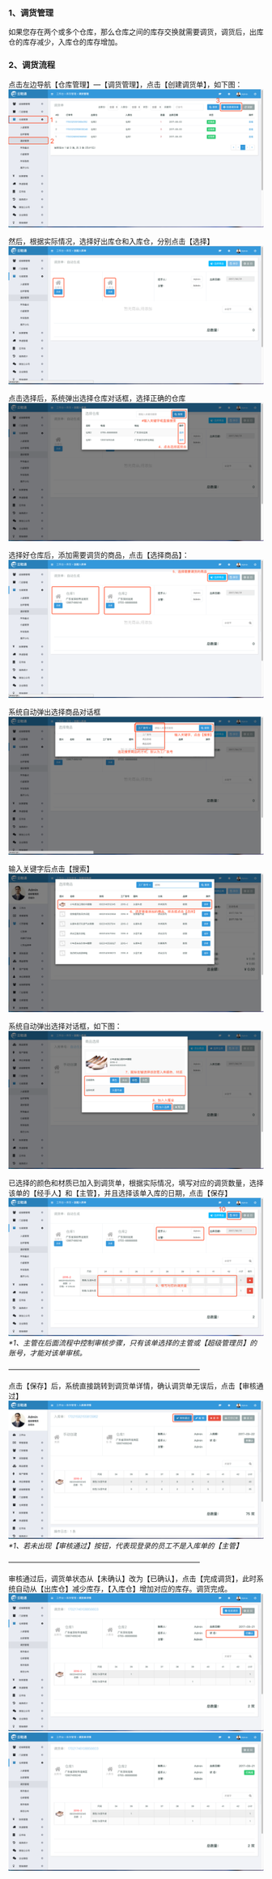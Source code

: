 ### 1、调货管理

如果您存在两个或多个仓库，那么仓库之间的库存交换就需要调货，调货后，出库仓的库存减少，入库仓的库存增加。

### 2、调货流程

点击左边导航【仓库管理】—【调货管理】，点击【创建调货单】，如下图： ![](/assets/cjkcdhd-1.png)

然后，根据实际情况，选择好出库仓和入库仓，分别点击【选择】![](/assets/cjkcdhd-2.png)

点击选择后，系统弹出选择仓库对话框，选择正确的仓库![](/assets/cjkcdhd-3.png)

选择好仓库后，添加需要调货的商品，点击【选择商品】：![](/assets/cjkcdhd-4.png)

系统自动弹出选择商品对话框![](/assets/cjkcdhd-5.png)

输入关键字后点击【搜索】![](/assets/cjcgd-3.png)

系统自动弹出选择对话框，如下图：![](/assets/sdcjrkd-3.png)

已选择的颜色和材质已加入到调货单，根据实际情况，填写对应的调货数量，选择该单的【经手人】和【主管】，并且选择该单入库的日期，点击【保存】![](/assets/cjkcdhd-6.png)_\*1、主管在后面流程中控制审核步骤，只有该单选择的主管或【超级管理员】的账号，才能对该单审核。_

———————————————————————————

点击【保存】后，系统直接跳转到调货单详情，确认调货单无误后，点击【审核通过】![](/assets/sdcjrkd-7.png)_\*1、若未出现【审核通过】按钮，代表现登录的员工不是入库单的【主管】_

———————————————————————————

审核通过后，调货单状态从【未确认】改为【已确认】，点击【完成调货】，此时系统自动从【出库仓】减少库存，【入库仓】增加对应的库存。调货完成。![](/assets/cjkcdhd-7.png)![](/assets/cjkcdhd-8.png)

